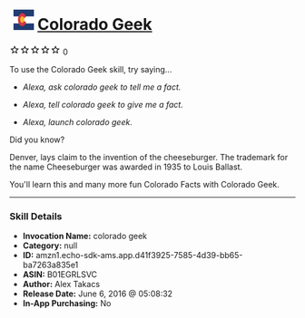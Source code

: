 # &nbsp;<img src="skill_icon" alt="Colorado Geek icon" width="36"> [Colorado Geek](http://alexa.amazon.com/#skills/amzn1.echo-sdk-ams.app.d41f3925-7585-4d39-bb65-ba7263a835e1)
![0 stars](../../images/ic_star_border_black_18dp_1x.png)![0 stars](../../images/ic_star_border_black_18dp_1x.png)![0 stars](../../images/ic_star_border_black_18dp_1x.png)![0 stars](../../images/ic_star_border_black_18dp_1x.png)![0 stars](../../images/ic_star_border_black_18dp_1x.png) 0

To use the Colorado Geek skill, try saying...

* *Alexa, ask colorado geek to tell me a fact.*

* *Alexa, tell colorado geek to give me a fact.*

* *Alexa, launch colorado geek.*

Did you know? 

Denver, lays claim to the invention of the cheeseburger. The trademark for the name Cheeseburger was awarded in 1935 to Louis Ballast.

You'll learn this and many more fun Colorado Facts with Colorado Geek.

***

### Skill Details

* **Invocation Name:** colorado geek
* **Category:** null
* **ID:** amzn1.echo-sdk-ams.app.d41f3925-7585-4d39-bb65-ba7263a835e1
* **ASIN:** B01EGRLSVC
* **Author:** Alex Takacs
* **Release Date:** June 6, 2016 @ 05:08:32
* **In-App Purchasing:** No
